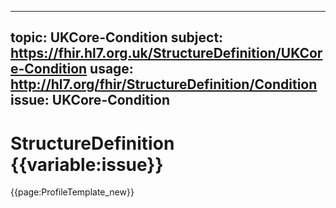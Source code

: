 
---
topic: UKCore-Condition
subject: https://fhir.hl7.org.uk/StructureDefinition/UKCore-Condition
usage: http://hl7.org/fhir/StructureDefinition/Condition
issue: UKCore-Condition
---
              
# StructureDefinition {{variable:issue}}

<nocheck>
{{page:ProfileTemplate_new}}
</nocheck>

